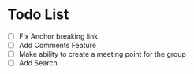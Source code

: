 # Todo List

 - [ ] Fix Anchor breaking link
 - [ ] Add Comments Feature
 - [ ] Make ability to create a  meeting point for the group
 - [ ] Add Search